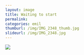 ```yaml
---
layout: image
title: Waiting to start
permalink: 
categories: emil
thumburl: /img/IMG_2348_thumb.jpg
slideurl: /img/IMG_2348.jpg 
---
```

![](/img/IMG_2348.jpg)


